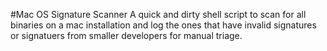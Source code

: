 #Mac OS Signature Scanner 
A quick and dirty shell script to scan for all binaries on a mac installation and log the ones that 
have invalid signatures or signatuers from smaller developers for manual triage. 
